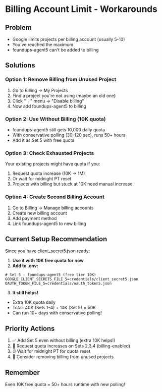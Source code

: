 # Billing Account Limit - Workarounds

## Problem
- Google limits projects per billing account (usually 5-10)
- You've reached the maximum
- foundups-agent5 can't be added to billing

## Solutions

### Option 1: Remove Billing from Unused Project
1. Go to Billing → My Projects
2. Find a project you're not using (maybe an old one)
3. Click "⋮" menu → "Disable billing"
4. Now add foundups-agent5 to billing

### Option 2: Use Without Billing (10K quota)
- foundups-agent5 still gets 10,000 daily quota
- With conservative polling (30-120 sec), runs 50+ hours
- Add it as Set 5 with free quota

### Option 3: Check Exhausted Projects
Your existing projects might have quota if you:
1. Request quota increase (10K → 1M)
2. Or wait for midnight PT reset
3. Projects with billing but stuck at 10K need manual increase

### Option 4: Create Second Billing Account
1. Go to Billing → Manage billing accounts
2. Create new billing account
3. Add payment method
4. Link foundups-agent5 to new billing

## Current Setup Recommendation

Since you have client_secret5.json ready:

1. **Use it with 10K free quota for now**
2. **Add to .env:**
```env
# Set 5 - foundups-agent5 (free tier 10K)
GOOGLE_CLIENT_SECRETS_FILE_5=credentials/client_secret5.json
OAUTH_TOKEN_FILE_5=credentials/oauth_token5.json
```

3. **It still helps!**
- Extra 10K quota daily
- Total: 40K (Sets 1-4) + 10K (Set 5) = 50K
- Can run 10+ days with conservative polling!

## Priority Actions

1. ✅ Add Set 5 even without billing (extra 10K helps!)
2. 📝 Request quota increases on Sets 2,3,4 (billing-enabled)
3. ⏰ Wait for midnight PT for quota reset
4. 🔄 Consider removing billing from unused projects

## Remember
Even 10K free quota = 50+ hours runtime with new polling!